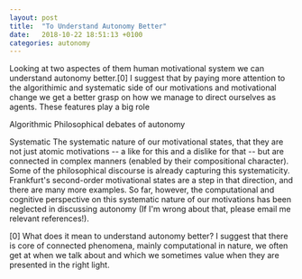 ```yaml
---
layout: post
title:  "To Understand Autonomy Better"
date:   2018-10-22 18:51:13 +0100
categories: autonomy
---
```


Looking at two aspectes of them human motivational system we can understand autonomy better.[0] I suggest that by paying more attention to the algorithimic and systematic side of our motivations and motivational change we get a better grasp on how we manage to direct ourselves as agents. These features play a big role


Algorithmic 
Philosophical debates of autonomy 

Systematic
The systematic nature of our motivational states, that they are not just atomic motivations -- a like for this and a dislike for that -- but are connected in complex manners (enabled by their compositional character). Some of the philosophical discourse is already capturing this systematicity. Frankfurt's second-order motivational states are a step in that direction, and there are many more examples. 
So far, however, the computational and cognitive perspective on this systematic nature of our motivations has been neglected in discussing autonomy (If I'm wrong about that, please email me relevant references!).







[0] What does it mean to understand autonomy better? I suggest that there is core of connected phenomena, mainly computational in nature, we often get at when we talk about and which we sometimes value when they are presented in the right light.
